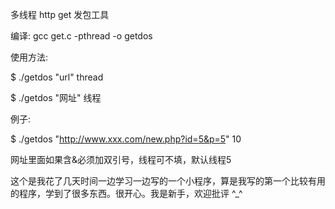 多线程 http get 发包工具

编译: gcc get.c -pthread -o getdos

使用方法: 

$ ./getdos "url" thread

$ ./getdos "网址" 线程

例子:

$ ./getdos "http://www.xxx.com/new.php?id=5&p=5" 10

网址里面如果含&必须加双引号，线程可不填，默认线程5



这个是我花了几天时间一边学习一边写的一个小程序，算是我写的第一个比较有用的程序，学到了很多东西。很开心。我是新手，欢迎批评 ^_^
